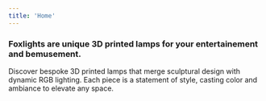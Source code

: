 ```yaml
---
title: 'Home'
---
```


### Foxlights are unique 3D printed lamps for your entertainement and bemusement.

Discover bespoke 3D printed lamps that merge sculptural design with dynamic RGB lighting.
Each piece is a statement of style, casting color and ambiance to elevate any space.
